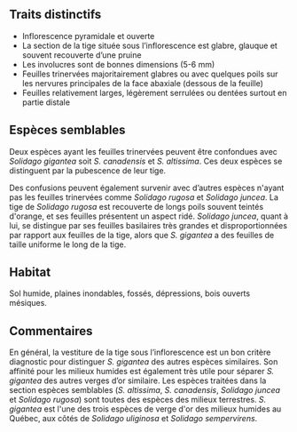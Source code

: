 
<!--
8-https://www.inaturalist.org/observations/178269191
1-https://www.inaturalist.org/observations/234088065
6-https://www.inaturalist.org/observations/61619921
4-https://www.inaturalist.org/observations/137151368
4-https://www.inaturalist.org/observations/195218478
3-https://www.inaturalist.org/observations/137151368
14-https://www.inaturalist.org/observations/194305448
3-https://www.inaturalist.org/observations/195230046
-->

## Traits distinctifs

- Inflorescence pyramidale et ouverte
- La section de la tige située sous l’inflorescence est glabre, glauque et souvent recouverte d’une pruine
- Les involucres sont de bonnes dimensions (5-6 mm)
- Feuilles trinervées majoritairement glabres ou avec quelques poils sur les nervures principales de la face abaxiale (dessous de la feuille)
- Feuilles relativement larges, légèrement serrulées ou dentées surtout en partie distale

## Espèces semblables

Deux espèces ayant les feuilles trinervées peuvent être confondues avec _Solidago gigantea_ soit _S. canadensis_ et _S. altissima_. 
Ces deux espèces se distinguent par la pubescence de leur tige.

Des confusions peuvent également survenir avec d’autres espèces n'ayant pas les feuilles trinervées comme _Solidago rugosa_ et _Solidago juncea_. 
La tige de _Solidago rugosa_ est recouverte de longs poils souvent teintés d'orange, et ses feuilles présentent un aspect ridé. 
_Solidago juncea_, quant à lui, se distingue par ses feuilles basilaires très grandes et disproportionnées par rapport aux feuilles de la tige, alors que _S. gigantea_ a des feuilles de taille uniforme le long de la tige.

## Habitat

Sol humide, plaines inondables, fossés, dépressions, bois ouverts mésiques.

## Commentaires

En général, la vestiture de la tige sous l’inflorescence est un bon critère diagnostic pour distinguer _S. gigantea_ des autres espèces similaires. Son affinité pour les milieux humides est également très utile pour séparer _S. gigantea_ des autres verges d’or similaire. Les espèces traitées dans la section espèces semblables (_S. altissima_, _S. canadensis_, _Solidago juncea_ et _Solidago rugosa_) sont toutes des espèces des milieux terrestres. _S. gigantea_ est l'une des trois espèces de verge d'or des milieux humides au Québec, aux côtés de _Solidago uliginosa_ et _Solidago sempervirens_.




